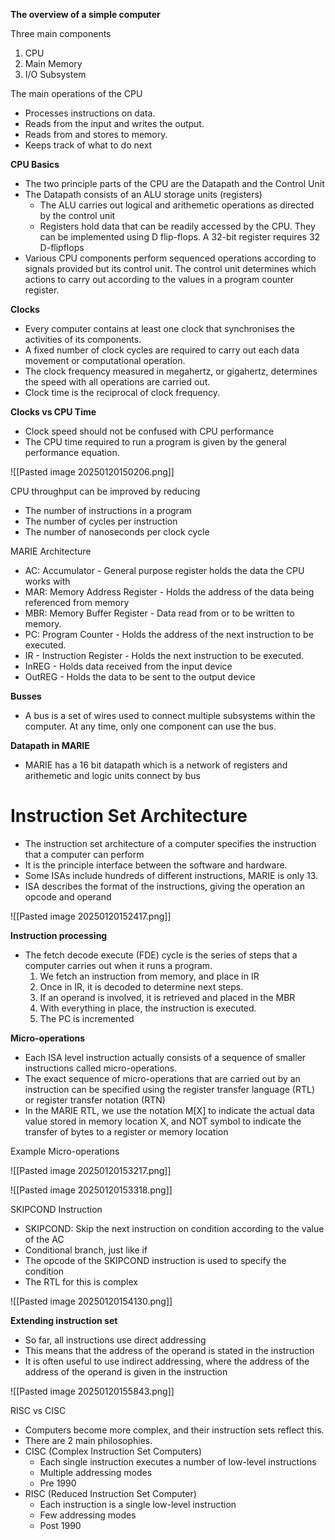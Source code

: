 **The overview of a simple computer**

Three main components
1) CPU
2) Main Memory
3) I/O Subsystem

The main operations of the CPU
- Processes instructions on data. 
- Reads from the input and writes the output. 
- Reads from and stores to memory. 
- Keeps track of what to do next

**CPU Basics**

- The two principle parts of the CPU are the Datapath and the Control Unit
- The Datapath consists of an ALU storage units (registers)
	- The ALU carries out logical and arithemetic operations as directed by the control unit
	- Registers hold data that can be readily accessed by the CPU. They can be implemented using D flip-flops. A 32-bit register requires 32 D-flipflops
- Various CPU components perform sequenced operations according to signals provided but its control unit. The control unit determines which actions to carry out according to the values in a program counter register. 

**Clocks**

- Every computer contains at least one clock that synchronises the activities of its components.
- A fixed number of clock cycles are required to carry out each data movement or computational operation. 
- The clock frequency measured in megahertz, or gigahertz, determines the speed with all operations are carried out. 
- Clock time is the reciprocal of clock frequency. 


**Clocks vs CPU Time**

- Clock speed should not be confused with CPU performance
- The CPU time required to run a program is given by the general performance equation. 

![[Pasted image 20250120150206.png]]

CPU throughput can be improved by reducing
- The number of instructions in a program
- The number of cycles per instruction
- The number of nanoseconds per clock cycle


MARIE Architecture

- AC: Accumulator - General purpose register holds the data the CPU works with
- MAR: Memory Address Register - Holds the address of the data being referenced from memory
- MBR: Memory Buffer Register - Data read from or to be written to memory. 
- PC: Program Counter - Holds the address of the next instruction to be executed. 
- IR - Instruction Register - Holds the next instruction to be executed. 
- InREG - Holds data received from the input device
- OutREG - Holds the data to be sent to the output device

**Busses**

- A bus is a set of wires used to connect multiple subsystems within the computer. At any time, only one component can use the bus. 

**Datapath in MARIE**

- MARIE has a 16 bit datapath which is a network of registers and arithemetic and logic units connect by bus

# Instruction Set Architecture

- The instruction set architecture of a computer specifies the instruction that a computer can perform
- It is the principle interface between the software and hardware. 
- Some ISAs include hundreds of different instructions, MARIE is only 13. 
- ISA describes the format of the instructions, giving the operation an opcode and operand

![[Pasted image 20250120152417.png]]

**Instruction processing**

- The fetch decode execute (FDE) cycle is the series of steps that a computer carries out when it runs a program. 
	1) We fetch an instruction from memory, and place in IR
	2) Once in IR, it is decoded to determine next steps.
	3) If an operand is involved, it is retrieved and placed in the MBR
	4) With everything in place, the instruction is executed. 
	5) The PC is incremented 

**Micro-operations**

- Each ISA level instruction actually consists of a sequence of smaller instructions called micro-operations. 
- The exact sequence of micro-operations that are carried out by an instruction can be specified using the register transfer language (RTL) or register transfer notation (RTN)
- In the MARIE RTL, we use the notation M[X] to indicate the actual data value stored in memory location X, and NOT symbol to indicate the transfer of bytes to a register or memory location

Example Micro-operations

![[Pasted image 20250120153217.png]]

![[Pasted image 20250120153318.png]]

SKIPCOND Instruction

- SKIPCOND: Skip the next instruction on condition according to the value of the AC
- Conditional branch, just like if
- The opcode of the SKIPCOND instruction is used to specify the condition
- The RTL for this is complex 

![[Pasted image 20250120154130.png]]


**Extending instruction set**

- So far, all instructions use direct addressing
- This means that the address of the operand is stated in the instruction
- It is often useful to use indirect addressing, where the address of the address of the operand is given in the instruction

![[Pasted image 20250120155843.png]]

RISC vs CISC

- Computers become more complex, and their instruction sets reflect this. 
- There are 2 main philosophies. 
- CISC (Complex Instruction Set Computers)
	- Each single instruction executes a number of low-level instructions
	- Multiple addressing modes
	- Pre 1990
- RISC (Reduced Instruction Set Computer)
	- Each instruction is a single low-level instruction
	- Few addressing modes
	- Post 1990